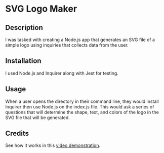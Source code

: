 # SVG Logo Maker

## Description

I was tasked with creating a Node.js app that generates an SVG file of a simple logo using inquiries that collects data from the user.

## Installation

I used Node.js and Inquirer along with Jest for testing.

## Usage

When a user opens the directory in their command line, they would install Inquirer then use Node.js on the index.js file. This would ask a series of questions that will determine the shape, text, and colors of the logo in the SVG file that will be generated.

## Credits

See how it works in this [video demonstration](https://drive.google.com/file/d/1dshjHGLKM7oI8R-j7-K8-0m57R6mfw_i/view).